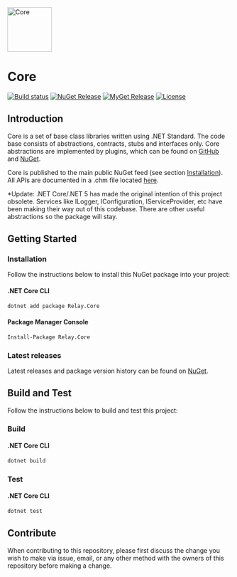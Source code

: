 <img src="https://i.imgur.com/wlzLkCC.png" alt="Core" style="margin-bottom: 0; padding-bottom: 0; margin-right: 10px;" height="100" width="100">

# Core

[![Build status](https://ci.appveyor.com/api/projects/status/uy3l50i1p1gxu1pe/branch/master?svg=true)](https://ci.appveyor.com/project/sfergusonATX/core/branch/master)
[![NuGet Release](https://img.shields.io/nuget/v/relay.core.svg)](https://www.nuget.org/packages/Relay.Core/)
[![MyGet Release](https://img.shields.io/myget/relay-dev/v/Relay.Core.svg)](https://www.myget.org/feed/relay-dev/package/nuget/Relay.Core)
[![License](https://img.shields.io/github/license/relay-dev/core.svg)](https://github.com/relay-dev/core/blob/master/LICENSE)

## Introduction

Core is a set of base class libraries written using .NET Standard. The code base consists of abstractions, contracts, stubs and interfaces only. Core abstractions are implemented by plugins, which can be found on [GitHub](https://github.com/relay-dev/core-plugins) and [NuGet](https://www.nuget.org/packages/Relay.Core.Plugins/).

Core is published to the main public NuGet feed (see section [Installation](#installation)). All APIs are documented in a .chm file located [here](https://github.com/relay-dev/core/raw/master/docs/Core%20API%20Documentation.chm).

*Update: .NET Core/.NET 5 has made the original intention of this project obsolete. Services like ILogger, IConfiguration, IServiceProvider, etc have been making their way out of this codebase. There are other useful abstractions so the package will stay.

## Getting Started

<a name="installation"></a>

### Installation

Follow the instructions below to install this NuGet package into your project:

#### .NET Core CLI

```sh
dotnet add package Relay.Core
```

#### Package Manager Console

```sh
Install-Package Relay.Core
```

### Latest releases

Latest releases and package version history can be found on [NuGet](https://www.nuget.org/packages/Relay.Core/).

## Build and Test

Follow the instructions below to build and test this project:

### Build

#### .NET Core CLI

```sh
dotnet build
```

### Test

#### .NET Core CLI

```sh
dotnet test
```

## Contribute

When contributing to this repository, please first discuss the change you wish to make via issue,
email, or any other method with the owners of this repository before making a change.